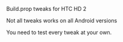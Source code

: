 Build.prop tweaks for HTC HD 2

Not all tweaks works on all Android versions

You need to test every tweak at your own.

